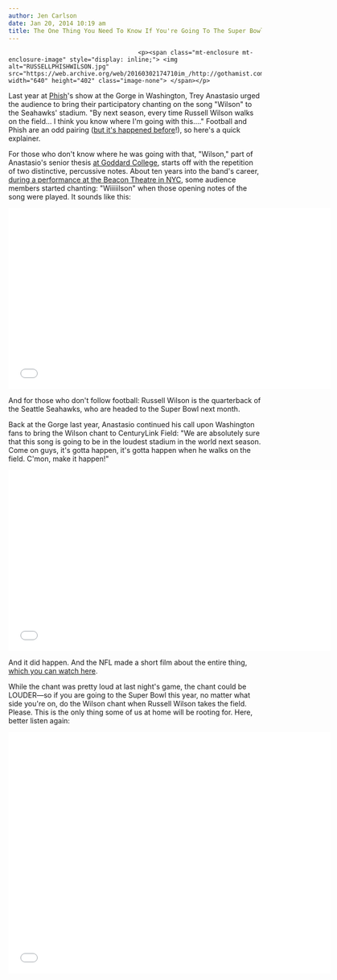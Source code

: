 ```yaml
---
author: Jen Carlson
date: Jan 20, 2014 10:19 am
title: The One Thing You Need To Know If You're Going To The Super Bowl
---
```


	
										<p><span class="mt-enclosure mt-enclosure-image" style="display: inline;"> <img alt="RUSSELLPHISHWILSON.jpg" src="https://web.archive.org/web/20160302174710im_/http://gothamist.com/attachments/arts_jen/RUSSELLPHISHWILSON.jpg" width="640" height="402" class="image-none"> </span></p>

<p>Last year at <a href="https://web.archive.org/web/20160302174710/http://gothamist.com/tags/phish">Phish</a>&apos;s show at the Gorge in Washington, Trey Anastasio urged the audience to bring their participatory chanting on the song &quot;Wilson&quot; to the Seahawks&apos; stadium. &quot;By next season, every time Russell Wilson walks on the field... I think you know where I&apos;m going with this....&quot; Football and Phish are an odd pairing (<a href="https://web.archive.org/web/20160302174710/https://www.youtube.com/watch?v=9RuW2ZWHcz4">but it&apos;s happened before</a>!), so here&apos;s a quick explainer.</p>

<p>For those who don&apos;t know where he was going with that, &quot;Wilson,&quot; part of Anastasio&apos;s senior thesis <a href="https://web.archive.org/web/20160302174710/http://en.wikipedia.org/wiki/Gamehendge">at Goddard College</a>, starts off with the repetition of two distinctive, percussive notes. About ten years into the band&apos;s career, <a href="https://web.archive.org/web/20160302174710/http://www.glidemagazine.com/hiddentrack/14-years-ago-phish-the-beacon/">during a performance at the Beacon Theatre in NYC</a>, some audience members started chanting: &quot;Wiiiiilson&quot; when those opening notes of the song were played. It sounds like this:</p>

<p><iframe width="640" height="360" src="//web.archive.org/web/20160302174710if_/http://www.youtube.com/embed/-D1J7f6mvPg" frameborder="0" allowfullscreen></iframe></p>

<p>And for those who don&apos;t follow football: Russell Wilson is the quarterback of the Seattle Seahawks, who are headed to the Super Bowl next month. </p>

<p>Back at the Gorge last year, Anastasio continued his call upon Washington fans to bring the Wilson chant to CenturyLink Field: &quot;We are absolutely sure that this song is going to be in the loudest stadium in the world next season. Come on guys, it&apos;s gotta happen, it&apos;s gotta happen when he walks on the field. C&apos;mon, make it happen!&quot;</p>

<p><iframe width="640" height="360" src="//web.archive.org/web/20160302174710if_/http://www.youtube.com/embed/AO3IcpeLX54" frameborder="0" allowfullscreen></iframe></p>

<p>And it did happen. And the NFL made a short film about the entire thing, <a href="https://web.archive.org/web/20160302174710/http://www.nfl.com/videos/nfl-films-presents/0ap2000000307714/NFL-Films-Presents-Phish-and-Russell-Wilson">which you can watch here</a>. </p>

<p>While the chant was pretty loud at last night&apos;s game, the chant could be LOUDER&#x2014;so if you are going to the Super Bowl this year, no matter what side you&apos;re on, do the Wilson chant when Russell Wilson takes the field. Please. This is the only thing some of us at home will be rooting for. Here, better listen again:</p>

<p><iframe width="640" height="480" src="//web.archive.org/web/20160302174710if_/http://www.youtube.com/embed/yRnueJP2k9A" frameborder="0" allowfullscreen></iframe></p>					
										
									
				